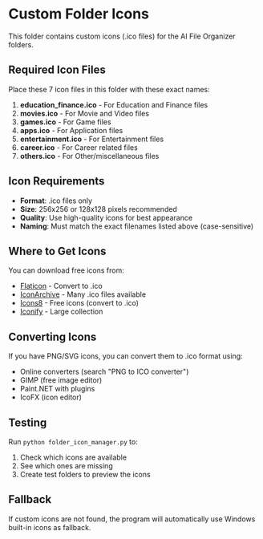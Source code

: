# Custom Folder Icons

This folder contains custom icons (.ico files) for the AI File Organizer folders.

## Required Icon Files

Place these 7 icon files in this folder with these exact names:

1. **education_finance.ico** - For Education and Finance files
2. **movies.ico** - For Movie and Video files  
3. **games.ico** - For Game files
4. **apps.ico** - For Application files
5. **entertainment.ico** - For Entertainment files
6. **career.ico** - For Career related files
7. **others.ico** - For Other/miscellaneous files

## Icon Requirements

- **Format**: .ico files only
- **Size**: 256x256 or 128x128 pixels recommended
- **Quality**: Use high-quality icons for best appearance
- **Naming**: Must match the exact filenames listed above (case-sensitive)

## Where to Get Icons

You can download free icons from:
- [Flaticon](https://www.flaticon.com/) - Convert to .ico
- [IconArchive](https://iconarchive.com/) - Many .ico files available
- [Icons8](https://icons8.com/) - Free icons (convert to .ico)
- [Iconify](https://iconify.design/) - Large collection

## Converting Icons

If you have PNG/SVG icons, you can convert them to .ico format using:
- Online converters (search "PNG to ICO converter")
- GIMP (free image editor)
- Paint.NET with plugins
- IcoFX (icon editor)

## Testing

Run `python folder_icon_manager.py` to:
1. Check which icons are available
2. See which ones are missing
3. Create test folders to preview the icons

## Fallback

If custom icons are not found, the program will automatically use Windows built-in icons as fallback.

